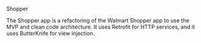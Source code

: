 
Shopper

The Shopper app is a refactoring of the Walmart Shopper app to use the MVP and clean code architecture. It uses Retrofit for HTTP services, and it uses ButterKnife for view injection.

